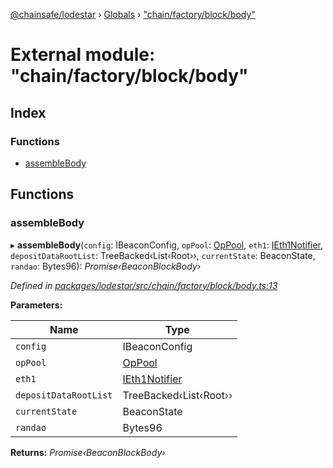 [@chainsafe/lodestar](../README.md) › [Globals](../globals.md) › ["chain/factory/block/body"](_chain_factory_block_body_.md)

# External module: "chain/factory/block/body"

## Index

### Functions

* [assembleBody](_chain_factory_block_body_.md#assemblebody)

## Functions

###  assembleBody

▸ **assembleBody**(`config`: IBeaconConfig, `opPool`: [OpPool](../classes/_oppool_oppool_.oppool.md), `eth1`: [IEth1Notifier](../interfaces/_eth1_interface_.ieth1notifier.md), `depositDataRootList`: TreeBacked‹List‹Root››, `currentState`: BeaconState, `randao`: Bytes96): *Promise‹BeaconBlockBody›*

*Defined in [packages/lodestar/src/chain/factory/block/body.ts:13](https://github.com/ChainSafe/lodestar/blob/4796680/packages/lodestar/src/chain/factory/block/body.ts#L13)*

**Parameters:**

Name | Type |
------ | ------ |
`config` | IBeaconConfig |
`opPool` | [OpPool](../classes/_oppool_oppool_.oppool.md) |
`eth1` | [IEth1Notifier](../interfaces/_eth1_interface_.ieth1notifier.md) |
`depositDataRootList` | TreeBacked‹List‹Root›› |
`currentState` | BeaconState |
`randao` | Bytes96 |

**Returns:** *Promise‹BeaconBlockBody›*
